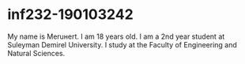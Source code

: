 # inf232-190103242
My name is Meruнert. I am 18 years old. I am a 2nd year student at Suleyman Demirel University. I study at the Faculty of Engineering and Natural Sciences. 

